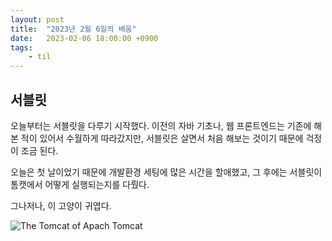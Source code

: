 ```yaml
---
layout: post
title:  "2023년 2월 6일의 배움"
date:   2023-02-06 18:00:00 +0900
tags:
    - til
---
```


## 서블릿

오늘부터는 서블릿을 다루기 시작했다. 이전의 자바 기초나, 웹 프론트엔드는 기존에 해본 적이 있어서 수월하게 따라갔지만, 서블릿은 살면서 처음 해보는 것이기 때문에 걱정이 조금 된다.

오늘은 첫 날이었기 때문에 개발환경 세팅에 많은 시간을 할애했고, 그 후에는 서블릿이 톰캣에서 어떻게 실행되는지를 다뤘다. 

그나저나, 이 고양이 귀엽다.

![The Tomcat of Apach Tomcat](https://tomcat.apache.org/res/images/tomcat.png)